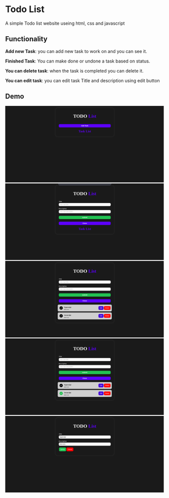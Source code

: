 # Todo List

A simple Todo list website useing html, css and javascript

## Functionality

**Add new Task**: you can add new task to work on and you can see it.

**Finished Task**: You can make done or undone a task based on status.

**You can delete task**: when the task is completed you can delete it.

**You can edit task**: you can edit task Title and description using edit button

## Demo

![App Screenshot](https://github.com/Naol86/projectPhase/blob/main/Task-1/images/demo-1.png)
![App Screenshot](https://github.com/Naol86/projectPhase/blob/main/Task-1/images/demo-2.png)
![App Screenshot](https://github.com/Naol86/projectPhase/blob/main/Task-1/images/demo-3.png)
![App Screenshot](https://github.com/Naol86/projectPhase/blob/main/Task-1/images/demo-4.png)
![App Screenshot](https://github.com/Naol86/projectPhase/blob/main/Task-1/images/demo-5.png)

